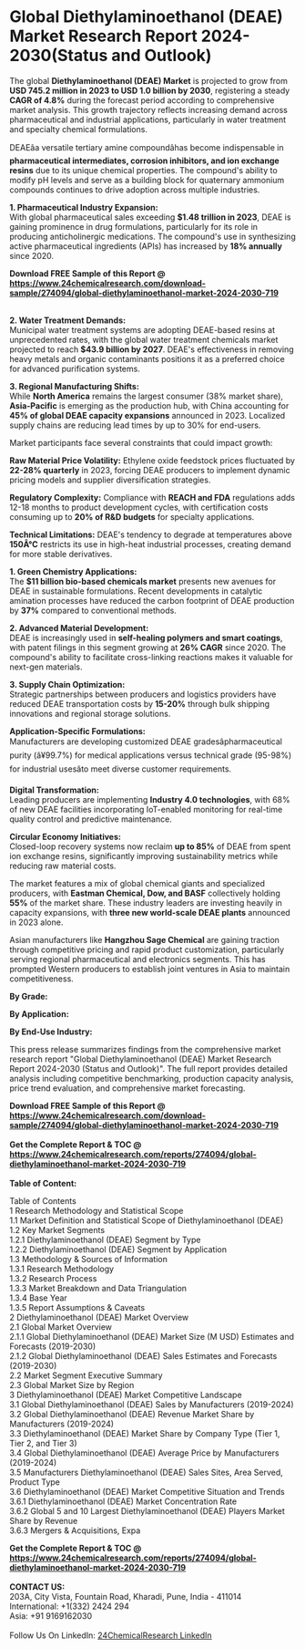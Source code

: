 <h1>Global Diethylaminoethanol (DEAE) Market Research Report 2024-2030(Status and Outlook)</h1><p>The global <strong>Diethylaminoethanol (DEAE) Market</strong> is projected to grow from <strong>USD 745.2 million in 2023 to USD 1.0 billion by 2030</strong>, registering a steady <strong>CAGR of 4.8%</strong> during the forecast period according to comprehensive market analysis. This growth trajectory reflects increasing demand across pharmaceutical and industrial applications, particularly in water treatment and specialty chemical formulations.</p><p>DEAEâa versatile tertiary amine compoundâhas become indispensable in <strong>pharmaceutical intermediates, corrosion inhibitors, and ion exchange resins</strong> due to its unique chemical properties. The compound's ability to modify pH levels and serve as a building block for quaternary ammonium compounds continues to drive adoption across multiple industries.</p><p><strong>1. Pharmaceutical Industry Expansion:</strong><br>
With global pharmaceutical sales exceeding <strong>$1.48 trillion in 2023</strong>, DEAE is gaining prominence in drug formulations, particularly for its role in producing anticholinergic medications. The compound's use in synthesizing active pharmaceutical ingredients (APIs) has increased by <strong>18% annually</strong> since 2020.</p><div><b>Download FREE Sample of this Report @ 
            <a href="https://www.24chemicalresearch.com/download-sample/274094/global-diethylaminoethanol-market-2024-2030-719">
            https://www.24chemicalresearch.com/download-sample/274094/global-diethylaminoethanol-market-2024-2030-719</a></b></div><br><p><strong>2. Water Treatment Demands:</strong><br>
Municipal water treatment systems are adopting DEAE-based resins at unprecedented rates, with the global water treatment chemicals market projected to reach <strong>$43.9 billion by 2027</strong>. DEAE's effectiveness in removing heavy metals and organic contaminants positions it as a preferred choice for advanced purification systems.</p><p><strong>3. Regional Manufacturing Shifts:</strong><br>
While <strong>North America</strong> remains the largest consumer (38% market share), <strong>Asia-Pacific</strong> is emerging as the production hub, with China accounting for <strong>45% of global DEAE capacity expansions</strong> announced in 2023. Localized supply chains are reducing lead times by up to 30% for end-users.</p><p>Market participants face several constraints that could impact growth:</p><p><strong>Raw Material Price Volatility:</strong> Ethylene oxide feedstock prices fluctuated by <strong>22-28% quarterly</strong> in 2023, forcing DEAE producers to implement dynamic pricing models and supplier diversification strategies.</p><p><strong>Regulatory Complexity:</strong> Compliance with <strong>REACH and FDA</strong> regulations adds 12-18 months to product development cycles, with certification costs consuming up to <strong>20% of R&amp;D budgets</strong> for specialty applications.</p><p><strong>Technical Limitations:</strong> DEAE's tendency to degrade at temperatures above <strong>150Â°C</strong> restricts its use in high-heat industrial processes, creating demand for more stable derivatives.</p><p><strong>1. Green Chemistry Applications:</strong><br>
The <strong>$11 billion bio-based chemicals market</strong> presents new avenues for DEAE in sustainable formulations. Recent developments in catalytic amination processes have reduced the carbon footprint of DEAE production by <strong>37%</strong> compared to conventional methods.</p><p><strong>2. Advanced Material Development:</strong><br>
DEAE is increasingly used in <strong>self-healing polymers and smart coatings</strong>, with patent filings in this segment growing at <strong>26% CAGR</strong> since 2020. The compound's ability to facilitate cross-linking reactions makes it valuable for next-gen materials.</p><p><strong>3. Supply Chain Optimization:</strong><br>
Strategic partnerships between producers and logistics providers have reduced DEAE transportation costs by <strong>15-20%</strong> through bulk shipping innovations and regional storage solutions.</p><p><strong>Application-Specific Formulations:</strong><br>
	Manufacturers are developing customized DEAE gradesâpharmaceutical purity (â¥99.7%) for medical applications versus technical grade (95-98%) for industrial usesâto meet diverse customer requirements.</p><p><strong>Digital Transformation:</strong><br>
	Leading producers are implementing <strong>Industry 4.0 technologies</strong>, with 68% of new DEAE facilities incorporating IoT-enabled monitoring for real-time quality control and predictive maintenance.</p><p><strong>Circular Economy Initiatives:</strong><br>
	Closed-loop recovery systems now reclaim <strong>up to 85%</strong> of DEAE from spent ion exchange resins, significantly improving sustainability metrics while reducing raw material costs.</p><p>The market features a mix of global chemical giants and specialized producers, with <strong>Eastman Chemical, Dow, and BASF</strong> collectively holding <strong>55%</strong> of the market share. These industry leaders are investing heavily in capacity expansions, with <strong>three new world-scale DEAE plants</strong> announced in 2023 alone.</p><p>Asian manufacturers like <strong>Hangzhou Sage Chemical</strong> are gaining traction through competitive pricing and rapid product customization, particularly serving regional pharmaceutical and electronics segments. This has prompted Western producers to establish joint ventures in Asia to maintain competitiveness.</p><p><strong>By Grade:</strong></p><p><strong>By Application:</strong></p><p><strong>By End-Use Industry:</strong></p><p>This press release summarizes findings from the comprehensive market research report "Global Diethylaminoethanol (DEAE) Market Research Report 2024-2030 (Status and Outlook)". The full report provides detailed analysis including competitive benchmarking, production capacity analysis, price trend evaluation, and comprehensive market forecasting.</p><div><b>Download FREE Sample of this Report @ 
            <a href="https://www.24chemicalresearch.com/download-sample/274094/global-diethylaminoethanol-market-2024-2030-719">
            https://www.24chemicalresearch.com/download-sample/274094/global-diethylaminoethanol-market-2024-2030-719</a></b></div><br><div><b>Get the Complete Report & TOC @ 
            <a href="https://www.24chemicalresearch.com/reports/274094/global-diethylaminoethanol-market-2024-2030-719">
            https://www.24chemicalresearch.com/reports/274094/global-diethylaminoethanol-market-2024-2030-719</a></b></div><br>
            <b>Table of Content:</b><p>Table of Contents<br />
1 Research Methodology and Statistical Scope<br />
1.1 Market Definition and Statistical Scope of Diethylaminoethanol (DEAE)<br />
1.2 Key Market Segments<br />
1.2.1 Diethylaminoethanol (DEAE) Segment by Type<br />
1.2.2 Diethylaminoethanol (DEAE) Segment by Application<br />
1.3 Methodology & Sources of Information<br />
1.3.1 Research Methodology<br />
1.3.2 Research Process<br />
1.3.3 Market Breakdown and Data Triangulation<br />
1.3.4 Base Year<br />
1.3.5 Report Assumptions & Caveats<br />
2 Diethylaminoethanol (DEAE) Market Overview<br />
2.1 Global Market Overview<br />
2.1.1 Global Diethylaminoethanol (DEAE) Market Size (M USD) Estimates and Forecasts (2019-2030)<br />
2.1.2 Global Diethylaminoethanol (DEAE) Sales Estimates and Forecasts (2019-2030)<br />
2.2 Market Segment Executive Summary<br />
2.3 Global Market Size by Region<br />
3 Diethylaminoethanol (DEAE) Market Competitive Landscape<br />
3.1 Global Diethylaminoethanol (DEAE) Sales by Manufacturers (2019-2024)<br />
3.2 Global Diethylaminoethanol (DEAE) Revenue Market Share by Manufacturers (2019-2024)<br />
3.3 Diethylaminoethanol (DEAE) Market Share by Company Type (Tier 1, Tier 2, and Tier 3)<br />
3.4 Global Diethylaminoethanol (DEAE) Average Price by Manufacturers (2019-2024)<br />
3.5 Manufacturers Diethylaminoethanol (DEAE) Sales Sites, Area Served, Product Type<br />
3.6 Diethylaminoethanol (DEAE) Market Competitive Situation and Trends<br />
3.6.1 Diethylaminoethanol (DEAE) Market Concentration Rate<br />
3.6.2 Global 5 and 10 Largest Diethylaminoethanol (DEAE) Players Market Share by Revenue<br />
3.6.3 Mergers & Acquisitions, Expa</p><div><b>Get the Complete Report & TOC @ 
            <a href="https://www.24chemicalresearch.com/reports/274094/global-diethylaminoethanol-market-2024-2030-719">
            https://www.24chemicalresearch.com/reports/274094/global-diethylaminoethanol-market-2024-2030-719</a></b></div><br><b>CONTACT US:</b><br>
            203A, City Vista, Fountain Road, Kharadi, Pune, India - 411014<br>
            International: +1(332) 2424 294<br>
            Asia: +91 9169162030 <br><br>
            Follow Us On LinkedIn: <a href="https://www.linkedin.com/company/24chemicalresearch/">24ChemicalResearch LinkedIn</a>